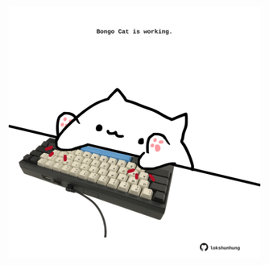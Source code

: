 <!-- built at 29/04/2023, 06:01:11 UTC -->
<p align="center">
  <img width="500" height="500" src="./ReadmeImage.svg">
</p>
